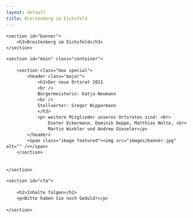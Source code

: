 ```yaml
---
layout: default
title: Breitenberg im Eichsfeld
---
```


<!-- Banner -->
	<section id="banner">
		<h3>Breitenberg im Eichsfeld</h3>
	</section>

<!-- Main -->
	<section id="main" class="container">

		<section class="box special">
			<header class="major">
				<h3>Der neue Ortsrat 2021
				<br />
				Bürgermeisterin: Katja Neumann
				<br />
				Stellverter: Gregor Wippermann
				</h3>
				<p> weitere Mitglieder unseres Ortsrates sind: <br>
					Dieter Eckermann, Dominik Deppe, Matthias Nolte, <br>
					Martin Winkler und Andrew Gieseler</p>
			</header>
			<span class="image featured"><img src="images/banner.jpg" alt="" /></span>
		</section>

		
	</section>

<!-- CTA -->
	<section id="cta">

		<h2>Inhalte folgen</h2>
		<p>Bitte haben Sie noch Geduld!</p>

	</section>

